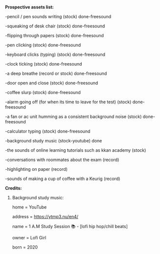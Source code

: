 **Prospective assets list:**

-pencil / pen sounds writing (stock) done-freesound

-squeaking of desk chair (stock) done-freesound

-flipping through papers (stock) done-freesound

-pen clicking (stock) done-freesound

-keyboard clicks (typing) (stock) done-freesound

-clock ticking (stock) done-freesound

-a deep breathe (record or stock) done-freesound

-door open and close (stock) done-freesound

-coffee slurp (stock) done-freesound

-alarm going off (for when its time to leave for the test) (stock) done-freesound

-a fan or ac unit humming as a consistent background noise (stock) done-freesound

-calculator typing (stock) done-freesound

-background study music (stock-youtube) done

-the sounds of online learning tutorials such as kkan academy (stock) 

-conversations with roommates about the exam (record)

-highlighting on paper (record) 

-sounds of making a cup of coffee with a Keurig (record)




**Credits:**

1. Background study music:

    home = YouTube

    address = https://ytmp3.nu/en4/

    name = 1 A.M Study Session 📚 - [lofi hip hop/chill beats]

    owner = Lofi Girl

    born = 2020
